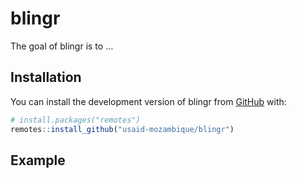 
<!-- README.md is generated from README.Rmd. Please edit that file -->

# blingr

<!-- badges: start -->
<!-- badges: end -->

The goal of blingr is to …

## Installation

You can install the development version of blingr from
[GitHub](https://github.com/) with:

``` r
# install.packages("remotes")
remotes::install_github("usaid-mozambique/blingr")
```

## Example
